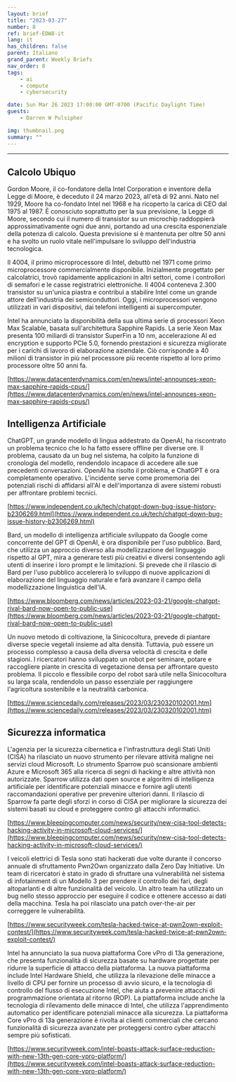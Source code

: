 ```yaml
---
layout: brief
title: "2023-03-27"
number: 8
ref: brief-EDW8-it
lang: it
has_children: false
parent: Italiano
grand_parent: Weekly Briefs
nav_order: 8
tags:
    - ai
    - compute
    - cybersecurity

date: Sun Mar 26 2023 17:00:00 GMT-0700 (Pacific Daylight Time)
guests:
    - Darren W Pulsipher

img: thumbnail.png
summary: ""
---
```




---

## Calcolo Ubiquo

Gordon Moore, il co-fondatore della Intel Corporation e inventore della Legge di Moore, è deceduto il 24 marzo 2023, all'età di 92 anni. Nato nel 1929, Moore ha co-fondato Intel nel 1968 e ha ricoperto la carica di CEO dal 1975 al 1987. È conosciuto soprattutto per la sua previsione, la Legge di Moore, secondo cui il numero di transistor su un microchip raddoppierà approssimativamente ogni due anni, portando ad una crescita esponenziale della potenza di calcolo. Questa previsione si è mantenuta per oltre 50 anni e ha svolto un ruolo vitale nell'impulsare lo sviluppo dell'industria tecnologica.

Il 4004, il primo microprocessore di Intel, debuttò nel 1971 come primo microprocessore commercialmente disponibile. Inizialmente progettato per calcolatrici, trovò rapidamente applicazioni in altri settori, come i controllori di semafori e le casse registratrici elettroniche. Il 4004 conteneva 2.300 transistor su un'unica piastra e contribuì a stabilire Intel come un grande attore dell'industria dei semiconduttori. Oggi, i microprocessori vengono utilizzati in vari dispositivi, dai telefoni intelligenti ai supercomputer.

Intel ha annunciato la disponibilità della sua ultima serie di processori Xeon Max Scalable, basata sull'architettura Sapphire Rapids. La serie Xeon Max presenta 100 miliardi di transistor SuperFin a 10 nm, accelerazione AI ed encryption e supporto PCIe 5.0, fornendo prestazioni e sicurezza migliorate per i carichi di lavoro di elaborazione aziendale. Ciò corrisponde a 40 milioni di transistor in più nel processore più recente rispetto al loro primo processore oltre 50 anni fa.

[https://www.datacenterdynamics.com/en/news/intel-announces-xeon-max-sapphire-rapids-cpus/](https://www.datacenterdynamics.com/en/news/intel-announces-xeon-max-sapphire-rapids-cpus/)

## Intelligenza Artificiale

ChatGPT, un grande modello di lingua addestrato da OpenAI, ha riscontrato un problema tecnico che lo ha fatto essere offline per diverse ore. Il problema, causato da un bug nel sistema, ha colpito la funzione di cronologia del modello, rendendolo incapace di accedere alle sue precedenti conversazioni. OpenAI ha risolto il problema, e ChatGPT è ora completamente operativo. L'incidente serve come promemoria dei potenziali rischi di affidarsi all'AI e dell'importanza di avere sistemi robusti per affrontare problemi tecnici.

[https://www.independent.co.uk/tech/chatgpt-down-bug-issue-history-b2306269.html](https://www.independent.co.uk/tech/chatgpt-down-bug-issue-history-b2306269.html)

Bard, un modello di intelligenza artificiale sviluppato da Google come concorrente del GPT di OpenAI, è ora disponibile per l'uso pubblico. Bard, che utilizza un approccio diverso alla modellizzazione del linguaggio rispetto al GPT, mira a generare testi più creativi e diversi consentendo agli utenti di inserire i loro prompt e le limitazioni. Si prevede che il rilascio di Bard per l'uso pubblico accelererà lo sviluppo di nuove applicazioni di elaborazione del linguaggio naturale e farà avanzare il campo della modellizzazione linguistica dell'IA.

[https://www.bloomberg.com/news/articles/2023-03-21/google-chatgpt-rival-bard-now-open-to-public-use](https://www.bloomberg.com/news/articles/2023-03-21/google-chatgpt-rival-bard-now-open-to-public-use)

Un nuovo metodo di coltivazione, la Sinicocoltura, prevede di piantare diverse specie vegetali insieme ad alta densità. Tuttavia, può essere un processo complesso a causa della diversa velocità di crescita e delle stagioni. I ricercatori hanno sviluppato un robot per seminare, potare e raccogliere piante in crescita di vegetazione densa per affrontare questo problema. Il piccolo e flessibile corpo del robot sarà utile nella Sinicocoltura su larga scala, rendendolo un passo essenziale per raggiungere l'agricoltura sostenibile e la neutralità carbonica.

[https://www.sciencedaily.com/releases/2023/03/230320102001.htm](https://www.sciencedaily.com/releases/2023/03/230320102001.htm)

## Sicurezza informatica

L'agenzia per la sicurezza cibernetica e l'infrastruttura degli Stati Uniti (CISA) ha rilasciato un nuovo strumento per rilevare attività maligne nei servizi cloud Microsoft. Lo strumento Sparrow può scansionare ambienti Azure e Microsoft 365 alla ricerca di segni di hacking e altre attività non autorizzate. Sparrow utilizza dati open source e algoritmi di intelligenza artificiale per identificare potenziali minacce e fornire agli utenti raccomandazioni operative per prevenire ulteriori danni. Il rilascio di Sparrow fa parte degli sforzi in corso di CISA per migliorare la sicurezza dei sistemi basati su cloud e proteggere contro gli attacchi informatici.

[https://www.bleepingcomputer.com/news/security/new-cisa-tool-detects-hacking-activity-in-microsoft-cloud-services/](https://www.bleepingcomputer.com/news/security/new-cisa-tool-detects-hacking-activity-in-microsoft-cloud-services/)

I veicoli elettrici di Tesla sono stati hackerati due volte durante il concorso annuale di sfruttamento Pwn2Own organizzato dalla Zero Day Initiative. Un team di ricercatori è stato in grado di sfruttare una vulnerabilità nel sistema di infotainment di un Modello 3 per prendere il controllo dei fari, degli altoparlanti e di altre funzionalità del veicolo. Un altro team ha utilizzato un bug nello stesso approccio per eseguire il codice e ottenere accesso ai dati della macchina. Tesla ha poi rilasciato una patch over-the-air per correggere le vulnerabilità.

[https://www.securityweek.com/tesla-hacked-twice-at-pwn2own-exploit-contest/](https://www.securityweek.com/tesla-hacked-twice-at-pwn2own-exploit-contest/)

Intel ha annunciato la sua nuova piattaforma Core vPro di 13a generazione, che presenta funzionalità di sicurezza basate su hardware progettate per ridurre la superficie di attacco della piattaforma. La nuova piattaforma include Intel Hardware Shield, che utilizza la rilevazione delle minacce a livello di CPU per fornire un processo di avvio sicuro, e la tecnologia di controllo del flusso di esecuzione Intel, che aiuta a prevenire attacchi di programmazione orientata al ritorno (ROP). La piattaforma include anche la tecnologia di rilevamento delle minacce di Intel, che utilizza l'apprendimento automatico per identificare potenziali minacce alla sicurezza. La piattaforma Core vPro di 13a generazione è rivolta ai clienti commerciali che cercano funzionalità di sicurezza avanzate per proteggersi contro cyber attacchi sempre più sofisticati.

[https://www.securityweek.com/intel-boasts-attack-surface-reduction-with-new-13th-gen-core-vpro-platform/](https://www.securityweek.com/intel-boasts-attack-surface-reduction-with-new-13th-gen-core-vpro-platform/)


